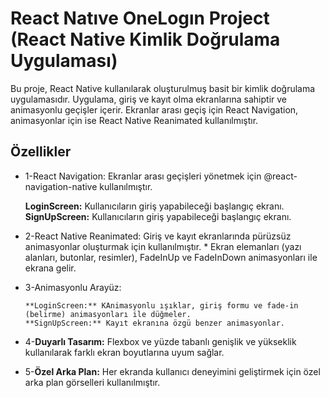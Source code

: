 # React Natıve OneLogın Project (React Native Kimlik Doğrulama Uygulaması)

Bu proje, React Native kullanılarak oluşturulmuş basit bir kimlik doğrulama uygulamasıdır. Uygulama, giriş ve kayıt olma ekranlarına sahiptir ve animasyonlu geçişler içerir. Ekranlar arası geçiş için React Navigation, animasyonlar için ise React Native Reanimated kullanılmıştır.

## Özellikler

- 1-React Navigation:
  Ekranlar arası geçişleri yönetmek için @react-navigation-native kullanılmıştır.

  **LoginScreen:** Kullanıcıların giriş yapabileceği başlangıç ekranı.
  **SignUpScreen:** Kullanıcıların giriş yapabileceği başlangıç ekranı.

- 2-React Native Reanimated:
  Giriş ve kayıt ekranlarında pürüzsüz animasyonlar oluşturmak için kullanılmıştır. \* Ekran elemanları (yazı alanları, butonlar, resimler), FadeInUp ve FadeInDown animasyonları ile ekrana gelir.

- 3-Animasyonlu Arayüz:

      **LoginScreen:** KAnimasyonlu ışıklar, giriş formu ve fade-in (belirme) animasyonları ile düğmeler.
      **SignUpScreen:** Kayıt ekranına özgü benzer animasyonlar.

- 4-**Duyarlı Tasarım:** Flexbox ve yüzde tabanlı genişlik ve yükseklik kullanılarak farklı ekran boyutlarına uyum sağlar.
- 5-**Özel Arka Plan:** Her ekranda kullanıcı deneyimini geliştirmek için özel arka plan görselleri kullanılmıştır.
